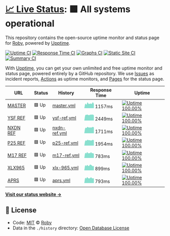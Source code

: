 # [📈 Live Status](https://uptime.hblink.it): <!--live status--> **🟩 All systems operational**

This repository contains the open-source uptime monitor and status page for [Roby](https://uptime.hblink.it), powered by [Upptime](https://github.com/upptime/upptime).

[![Uptime CI](https://github.com/koj-co/upptime/workflows/Uptime%20CI/badge.svg)](https://github.com/koj-co/upptime/actions?query=workflow%3A%22Uptime+CI%22)
[![Response Time CI](https://github.com/koj-co/upptime/workflows/Response%20Time%20CI/badge.svg)](https://github.com/koj-co/upptime/actions?query=workflow%3A%22Response+Time+CI%22)
[![Graphs CI](https://github.com/koj-co/upptime/workflows/Graphs%20CI/badge.svg)](https://github.com/koj-co/upptime/actions?query=workflow%3A%22Graphs+CI%22)
[![Static Site CI](https://github.com/koj-co/upptime/workflows/Static%20Site%20CI/badge.svg)](https://github.com/koj-co/upptime/actions?query=workflow%3A%22Static+Site+CI%22)
[![Summary CI](https://github.com/koj-co/upptime/workflows/Summary%20CI/badge.svg)](https://github.com/koj-co/upptime/actions?query=workflow%3A%22Summary+CI%22)

With [Upptime](https://upptime.js.org), you can get your own unlimited and free uptime monitor and status page, powered entirely by a GitHub repository. We use [Issues](https://github.com/picchiosat/HBLink-Uptime/issues) as incident reports, [Actions](https://github.com/picchiosat/HBLink-Uptime/actions) as uptime monitors, and [Pages](https://uptime.hblink.it) for the status page.

<!--start: status pages-->
<!-- This summary is generated by Upptime (https://github.com/upptime/upptime) -->
<!-- Do not edit this manually, your changes will be overwritten -->

| URL                                  | Status | History                                                                                         | Response Time                                                                  | Uptime                                                                                                                                                                                                           |
| ------------------------------------ | ------ | ----------------------------------------------------------------------------------------------- | ------------------------------------------------------------------------------ | ---------------------------------------------------------------------------------------------------------------------------------------------------------------------------------------------------------------- |
| [MASTER](http://dashboard.hblink.it) | 🟩 Up  | [master.yml](https://github.com/picchiosat/HBLink-Uptime/commits/master/history/master.yml)     | <img alt="Response time graph" src="./graphs/master.png" height="20"> 1157ms   | [![Uptime 100.00%](https://img.shields.io/endpoint?url=https%3A%2F%2Fraw.githubusercontent.com%2Fpicchiosat%2FHBLink-Uptime%2Fmaster%2Fapi%2Fmaster%2Fuptime.json)](https://uptime.hblink.it/history/master)     |
| [YSF REF](https://ysf.hblink.it)     | 🟩 Up  | [ysf-ref.yml](https://github.com/picchiosat/HBLink-Uptime/commits/master/history/ysf-ref.yml)   | <img alt="Response time graph" src="./graphs/ysf-ref.png" height="20"> 2449ms  | [![Uptime 100.00%](https://img.shields.io/endpoint?url=https%3A%2F%2Fraw.githubusercontent.com%2Fpicchiosat%2FHBLink-Uptime%2Fmaster%2Fapi%2Fysf-ref%2Fuptime.json)](https://uptime.hblink.it/history/ysf-ref)   |
| [NXDN REF](https://nxdn.hblink.it)   | 🟩 Up  | [nxdn-ref.yml](https://github.com/picchiosat/HBLink-Uptime/commits/master/history/nxdn-ref.yml) | <img alt="Response time graph" src="./graphs/nxdn-ref.png" height="20"> 1711ms | [![Uptime 100.00%](https://img.shields.io/endpoint?url=https%3A%2F%2Fraw.githubusercontent.com%2Fpicchiosat%2FHBLink-Uptime%2Fmaster%2Fapi%2Fnxdn-ref%2Fuptime.json)](https://uptime.hblink.it/history/nxdn-ref) |
| [P25 REF](https://p25.hblink.it)     | 🟩 Up  | [p25-ref.yml](https://github.com/picchiosat/HBLink-Uptime/commits/master/history/p25-ref.yml)   | <img alt="Response time graph" src="./graphs/p25-ref.png" height="20"> 1954ms  | [![Uptime 100.00%](https://img.shields.io/endpoint?url=https%3A%2F%2Fraw.githubusercontent.com%2Fpicchiosat%2FHBLink-Uptime%2Fmaster%2Fapi%2Fp25-ref%2Fuptime.json)](https://uptime.hblink.it/history/p25-ref)   |
| [M17 REF](https://m17ita.hblink.it)  | 🟩 Up  | [m17-ref.yml](https://github.com/picchiosat/HBLink-Uptime/commits/master/history/m17-ref.yml)   | <img alt="Response time graph" src="./graphs/m17-ref.png" height="20"> 783ms   | [![Uptime 100.00%](https://img.shields.io/endpoint?url=https%3A%2F%2Fraw.githubusercontent.com%2Fpicchiosat%2FHBLink-Uptime%2Fmaster%2Fapi%2Fm17-ref%2Fuptime.json)](https://uptime.hblink.it/history/m17-ref)   |
| [XLX965](https://xlx965.hblink.it)   | 🟩 Up  | [xlx-965.yml](https://github.com/picchiosat/HBLink-Uptime/commits/master/history/xlx-965.yml)   | <img alt="Response time graph" src="./graphs/xlx-965.png" height="20"> 899ms   | [![Uptime 100.00%](https://img.shields.io/endpoint?url=https%3A%2F%2Fraw.githubusercontent.com%2Fpicchiosat%2FHBLink-Uptime%2Fmaster%2Fapi%2Fxlx-965%2Fuptime.json)](https://uptime.hblink.it/history/xlx-965)   |
| [APRS](https://aprs.hblink.it)       | 🟩 Up  | [aprs.yml](https://github.com/picchiosat/HBLink-Uptime/commits/master/history/aprs.yml)         | <img alt="Response time graph" src="./graphs/aprs.png" height="20"> 793ms      | [![Uptime 100.00%](https://img.shields.io/endpoint?url=https%3A%2F%2Fraw.githubusercontent.com%2Fpicchiosat%2FHBLink-Uptime%2Fmaster%2Fapi%2Faprs%2Fuptime.json)](https://uptime.hblink.it/history/aprs)         |

<!--end: status pages-->

[**Visit our status website →**](https://uptime.hblink.it)

## 📄 License

- Code: [MIT](./LICENSE) © [Roby](https://uptime.hblink.it)
- Data in the `./history` directory: [Open Database License](https://opendatacommons.org/licenses/odbl/1-0/)
